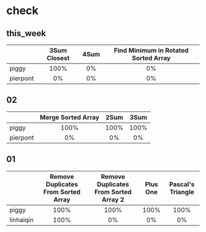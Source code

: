 # check

## this_week

|        |3Sum Closest|4Sum|Find Minimum in Rotated Sorted Array|
|--------|:----------:|:--:|:----------------------------------:|
|piggy   |100%|0%|0%|
|pierpont|0%|0%|0%|

## 02

|        |Merge Sorted Array|2Sum|3Sum|
|--------|:----------------:|:--:|:--:|
|piggy   |100%|100%|100%|
|pierpont|0%|0%|0%|

## 01

|         |Remove Duplicates From Sorted Array|Remove Duplicates From Sorted Array 2|Plus One|Pascal's Triangle|
|---------|:---------------------------------:|:-----------------------------------:|:------:|:---------------:|
|piggy    |100%|100%|100%|100%|
|linhaiqin|100%|0%|0%|0%|
